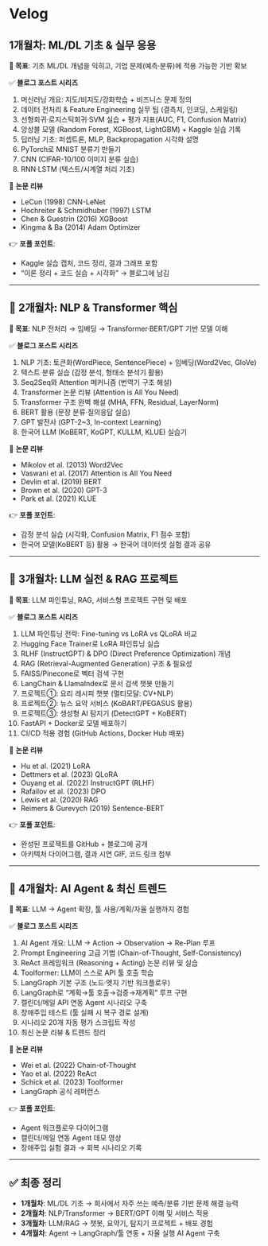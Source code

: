 # Velog
## **1개월차: ML/DL 기초 & 실무 응용**

**🎯 목표**: 기초 ML/DL 개념을 익히고, 기업 문제(예측·분류)에 적용 가능한 기반 확보

✅ **블로그 포스트 시리즈**

1. 머신러닝 개요: 지도/비지도/강화학습 + 비즈니스 문제 정의
2. 데이터 전처리 & Feature Engineering 실무 팁 (결측치, 인코딩, 스케일링)
3. 선형회귀·로지스틱회귀·SVM 실습 + 평가 지표(AUC, F1, Confusion Matrix)
4. 앙상블 모델 (Random Forest, XGBoost, LightGBM) + Kaggle 실습 기록
5. 딥러닝 기초: 퍼셉트론, MLP, Backpropagation 시각화 설명
6. PyTorch로 MNIST 분류기 만들기
7. CNN (CIFAR-10/100 이미지 분류 실습)
8. RNN·LSTM (텍스트/시계열 처리 기초)

📌 **논문 리뷰**

- LeCun (1998) CNN-LeNet
- Hochreiter & Schmidhuber (1997) LSTM
- Chen & Guestrin (2016) XGBoost
- Kingma & Ba (2014) Adam Optimizer

👉 **포폴 포인트**:

- Kaggle 실습 캡처, 코드 정리, 결과 그래프 포함
- “이론 정리 + 코드 실습 + 시각화” → 블로그에 남김

---

## **🔹 2개월차: NLP & Transformer 핵심**

**🎯 목표**: NLP 전처리 → 임베딩 → Transformer·BERT/GPT 기반 모델 이해

✅ **블로그 포스트 시리즈**

1. NLP 기초: 토큰화(WordPiece, SentencePiece) + 임베딩(Word2Vec, GloVe)
2. 텍스트 분류 실습 (감정 분석, 형태소 분석기 활용)
3. Seq2Seq와 Attention 메커니즘 (번역기 구조 해설)
4. Transformer 논문 리뷰 (Attention is All You Need)
5. Transformer 구조 완벽 해설 (MHA, FFN, Residual, LayerNorm)
6. BERT 활용 (문장 분류·질의응답 실습)
7. GPT 발전사 (GPT-2~3, In-context Learning)
8. 한국어 LLM (KoBERT, KoGPT, KULLM, KLUE) 실습기

📌 **논문 리뷰**

- Mikolov et al. (2013) Word2Vec
- Vaswani et al. (2017) Attention is All You Need
- Devlin et al. (2019) BERT
- Brown et al. (2020) GPT-3
- Park et al. (2021) KLUE

👉 **포폴 포인트**:

- 감정 분석 실습 (시각화, Confusion Matrix, F1 점수 포함)
- 한국어 모델(KoBERT 등) 활용 → 한국어 데이터셋 실험 결과 공유

---

## **🔹 3개월차: LLM 실전 & RAG 프로젝트**

**🎯 목표**: LLM 파인튜닝, RAG, 서비스형 프로젝트 구현 및 배포

✅ **블로그 포스트 시리즈**

1. LLM 파인튜닝 전략: Fine-tuning vs LoRA vs QLoRA 비교
2. Hugging Face Trainer로 LoRA 파인튜닝 실습
3. RLHF (InstructGPT) & DPO (Direct Preference Optimization) 개념
4. RAG (Retrieval-Augmented Generation) 구조 & 필요성
5. FAISS/Pinecone로 벡터 검색 구현
6. LangChain & LlamaIndex로 문서 검색 챗봇 만들기
7. 프로젝트①: 요리 레시피 챗봇 (멀티모달: CV+NLP)
8. 프로젝트②: 뉴스 요약 서비스 (KoBART/PEGASUS 활용)
9. 프로젝트③: 생성형 AI 탐지기 (DetectGPT + KoBERT)
10. FastAPI + Docker로 모델 배포하기
11. CI/CD 적용 경험 (GitHub Actions, Docker Hub 배포)

📌 **논문 리뷰**

- Hu et al. (2021) LoRA
- Dettmers et al. (2023) QLoRA
- Ouyang et al. (2022) InstructGPT (RLHF)
- Rafailov et al. (2023) DPO
- Lewis et al. (2020) RAG
- Reimers & Gurevych (2019) Sentence-BERT

👉 **포폴 포인트**:

- 완성된 프로젝트를 GitHub + 블로그에 공개
- 아키텍처 다이어그램, 결과 시연 GIF, 코드 링크 첨부

---

## **🔹 4개월차: AI Agent & 최신 트렌드**

**🎯 목표**: LLM → Agent 확장, 툴 사용/계획/자율 실행까지 경험

✅ **블로그 포스트 시리즈**

1. AI Agent 개요: LLM → Action → Observation → Re-Plan 루프
2. Prompt Engineering 고급 기법 (Chain-of-Thought, Self-Consistency)
3. ReAct 프레임워크 (Reasoning + Acting) 논문 리뷰 및 실습
4. Toolformer: LLM이 스스로 API 툴 호출 학습
5. LangGraph 기본 구조 (노드·엣지 기반 워크플로우)
6. LangGraph로 “계획→툴 호출→검증→재계획” 루프 구현
7. 캘린더/메일 API 연동 Agent 시나리오 구축
8. 장애주입 테스트 (툴 실패 시 복구 경로 설계)
9. 시나리오 20개 자동 평가 스크립트 작성
10. 최신 논문 리뷰 & 트렌드 정리

📌 **논문 리뷰**

- Wei et al. (2022) Chain-of-Thought
- Yao et al. (2022) ReAct
- Schick et al. (2023) Toolformer
- LangGraph 공식 레퍼런스

👉 **포폴 포인트**:

- Agent 워크플로우 다이어그램
- 캘린더/메일 연동 Agent 데모 영상
- 장애주입 실험 결과 → 회복 시나리오 기록

---

## **✅ 최종 정리**

- **1개월차**: ML/DL 기초 → 회사에서 자주 쓰는 예측/분류 기반 문제 해결 능력
- **2개월차**: NLP/Transformer → BERT/GPT 이해 및 서비스 적용
- **3개월차**: LLM/RAG → 챗봇, 요약기, 탐지기 프로젝트 + 배포 경험
- **4개월차**: Agent → LangGraph/툴 연동 + 자율 실행 AI Agent 구축
